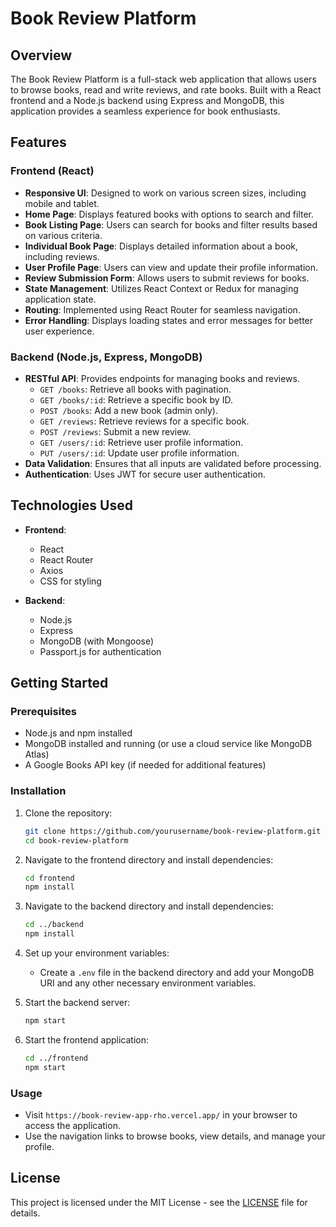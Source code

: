 # Book Review Platform

## Overview

The Book Review Platform is a full-stack web application that allows users to browse books, read and write reviews, and rate books. Built with a React frontend and a Node.js backend using Express and MongoDB, this application provides a seamless experience for book enthusiasts.

## Features

### Frontend (React)
- **Responsive UI**: Designed to work on various screen sizes, including mobile and tablet.
- **Home Page**: Displays featured books with options to search and filter.
- **Book Listing Page**: Users can search for books and filter results based on various criteria.
- **Individual Book Page**: Displays detailed information about a book, including reviews.
- **User Profile Page**: Users can view and update their profile information.
- **Review Submission Form**: Allows users to submit reviews for books.
- **State Management**: Utilizes React Context or Redux for managing application state.
- **Routing**: Implemented using React Router for seamless navigation.
- **Error Handling**: Displays loading states and error messages for better user experience.

### Backend (Node.js, Express, MongoDB)
- **RESTful API**: Provides endpoints for managing books and reviews.
  - `GET /books`: Retrieve all books with pagination.
  - `GET /books/:id`: Retrieve a specific book by ID.
  - `POST /books`: Add a new book (admin only).
  - `GET /reviews`: Retrieve reviews for a specific book.
  - `POST /reviews`: Submit a new review.
  - `GET /users/:id`: Retrieve user profile information.
  - `PUT /users/:id`: Update user profile information.
- **Data Validation**: Ensures that all inputs are validated before processing.
- **Authentication**: Uses JWT for secure user authentication.

## Technologies Used
- **Frontend**: 
  - React
  - React Router
  - Axios
  - CSS for styling

- **Backend**: 
  - Node.js
  - Express
  - MongoDB (with Mongoose)
  - Passport.js for authentication

## Getting Started

### Prerequisites
- Node.js and npm installed
- MongoDB installed and running (or use a cloud service like MongoDB Atlas)
- A Google Books API key (if needed for additional features)

### Installation

1. Clone the repository:
   ```bash
   git clone https://github.com/yourusername/book-review-platform.git
   cd book-review-platform
   ```

2. Navigate to the frontend directory and install dependencies:
   ```bash
   cd frontend
   npm install
   ```

3. Navigate to the backend directory and install dependencies:
   ```bash
   cd ../backend
   npm install
   ```

4. Set up your environment variables:
   - Create a `.env` file in the backend directory and add your MongoDB URI and any other necessary environment variables.

5. Start the backend server:
   ```bash
   npm start
   ```

6. Start the frontend application:
   ```bash
   cd ../frontend
   npm start
   ```

### Usage
- Visit `https://book-review-app-rho.vercel.app/` in your browser to access the application.
- Use the navigation links to browse books, view details, and manage your profile.


## License
This project is licensed under the MIT License - see the [LICENSE](LICENSE) file for details.
